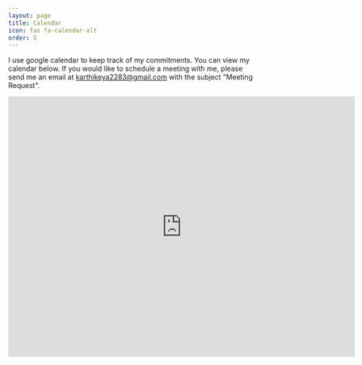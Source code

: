 ```yaml
---
layout: page
title: Calendar
icon: fas fa-calendar-alt
order: 5
---
```

I use google calendar to keep track of my commitments. You can view my calendar below. If you would like to schedule a meeting with me, please send me an email at [karthikeya2283@gmail.com](mailto:karthikeya2283@gmail.com) with the subject "Meeting Request".
<iframe src="https://calendar.google.com/calendar/embed?src=cs22b026%40smail.iitm.ac.in&ctz=Asia%2FKolkata&mode=WEEK" 
style="border: 0" width="700" height="525" frameborder="0" scrolling="no">
</iframe>
